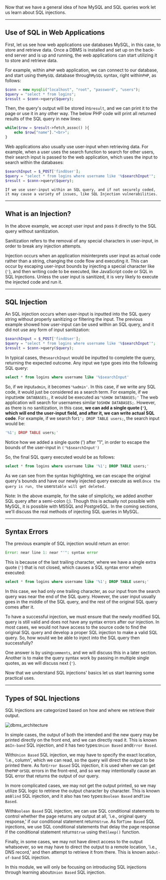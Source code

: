 ﻿---
sticker: lucide//database
---
Now that we have a general idea of how MySQL and SQL queries work let us learn about SQL injections.

---

## Use of SQL in Web Applications

First, let us see how web applications use databases MySQL, in this case, to store and retrieve data. Once a DBMS is installed and set up on the back-end server and is up and running, the web applications can start utilizing it to store and retrieve data.

For example, within a`PHP` web application, we can connect to our database, and start using the`MySQL` database through`MySQL` syntax, right within`PHP`, as follows:


```php
$conn = new mysqli("localhost", "root", "password", "users");
$query = "select * from logins";
$result = $conn->query($query);
```

Then, the query's output will be stored in`$result`, and we can print it to the page or use it in any other way. The below PHP code will print all returned results of the SQL query in new lines:

```php
while($row = $result->fetch_assoc() ){
	echo $row["name"]."<br>";
}
```

Web applications also usually use user-input when retrieving data. For example, when a user uses the search function to search for other users, their search input is passed to the web application, which uses the input to search within the databases:


```php
$searchInput = $_POST['findUser'];
$query = "select * from logins where username like '%$searchInput'";
$result = $conn->query($query);
```

`If we use user-input within an SQL query, and if not securely coded, it may cause a variety of issues, like SQL Injection vulnerabilities.`

---

## What is an Injection?

In the above example, we accept user input and pass it directly to the SQL query without sanitization.

Sanitization refers to the removal of any special characters in user-input, in order to break any injection attempts.

Injection occurs when an application misinterprets user input as actual code rather than a string, changing the code flow and executing it. This can occur by escaping user-input bounds by injecting a special character like (`'`), and then writing code to be executed, like JavaScript code or SQL in SQL Injections. Unless the user input is sanitized, it is very likely to execute the injected code and run it.

---

## SQL Injection

An SQL injection occurs when user-input is inputted into the SQL query string without properly sanitizing or filtering the input. The previous example showed how user-input can be used within an SQL query, and it did not use any form of input sanitization:


```php
$searchInput = $_POST['findUser'];
$query = "select * from logins where username like '%$searchInput'";
$result = $conn->query($query);
```

In typical cases, the`searchInput` would be inputted to complete the query, returning the expected outcome. Any input we type goes into the following SQL query:

```sql
select * from logins where username like '%$searchInput'
```

So, if we input`admin`, it becomes`'%admin'`. In this case, if we write any SQL code, it would just be considered as a search term. For example, if we input`SHOW DATABASES;`, it would be executed as`'%SHOW DATABASES;'` The web application will search for usernames similar to`SHOW DATABASES;`. However, as there is no sanitization, in this case, **we can add a single quote (`'`), which will end the user-input field, and after it, we can write actual SQL code**. For example, if we search for`1'; DROP TABLE users;`, the search input would be:


```php
'%1'; DROP TABLE users;'
```

Notice how we added a single quote (') after "1", in order to escape the bounds of the user-input in `('%$searchInput')`

So, the final SQL query executed would be as follows:


```sql
select * from logins where username like '%1'; DROP TABLE users;'
```

As we can see from the syntax highlighting, we can escape the original query's bounds and have our newly injected query execute as well.`Once the query is run, the` users`table will get deleted.`

Note: In the above example, for the sake of simplicity, we added another SQL query after a semi-colon (;). Though this is actually not possible with MySQL, it is possible with MSSQL and PostgreSQL. In the coming sections, we'll discuss the real methods of injecting SQL queries in MySQL.

---

## Syntax Errors

The previous example of SQL injection would return an error:

```php
Error: near line 1: near "'": syntax error
```

This is because of the last trailing character, where we have a single extra quote (`'`) that is not closed, which causes a SQL syntax error when executed:


```sql
select * from logins where username like '%1'; DROP TABLE users;'
```

In this case, we had only one trailing character, as our input from the search query was near the end of the SQL query. However, the user input usually goes in the middle of the SQL query, and the rest of the original SQL query comes after it.

To have a successful injection, we must ensure that the newly modified SQL query is still valid and does not have any syntax errors after our injection. In most cases, we would not have access to the source code to find the original SQL query and develop a proper SQL injection to make a valid SQL query. So, how would we be able to inject into the SQL query then successfully?

One answer is by using`comments`, and we will discuss this in a later section. Another is to make the query syntax work by passing in multiple single quotes, as we will discuss next (`'`).

Now that we understand SQL injections' basics let us start learning some practical uses.

---

## Types of SQL Injections

SQL Injections are categorized based on how and where we retrieve their output.

![dbms_architecture](https://academy.hackthebox.com/storage/modules/33/types_of_sqli.jpg)

In simple cases, the output of both the intended and the new query may be printed directly on the front end, and we can directly read it. This is known as`In-band` SQL injection, and it has two types:`Union Based` and`Error Based`.

With`Union Based` SQL injection, we may have to specify the exact location, 'i.e., column', which we can read, so the query will direct the output to be printed there. As for`Error Based` SQL injection, it is used when we can get the`PHP` or`SQL` errors in the front-end, and so we may intentionally cause an SQL error that returns the output of our query.

In more complicated cases, we may not get the output printed, so we may utilize SQL logic to retrieve the output character by character. This is known as`Blind` SQL injection, and it also has two types:`Boolean Based` and`Time Based`.

With`Boolean Based` SQL injection, we can use SQL conditional statements to control whether the page returns any output at all, 'i.e., original query response,' if our conditional statement returns`true`. As for`Time Based` SQL injections, we use SQL conditional statements that delay the page response if the conditional statement returns`true` using the`Sleep()` function.

Finally, in some cases, we may not have direct access to the output whatsoever, so we may have to direct the output to a remote location, 'i.e., DNS record,' and then attempt to retrieve it from there. This is known as`Out-of-band` SQL injection.

In this module, we will only be focusing on introducing SQL injections through learning about`Union Based` SQL injection.

